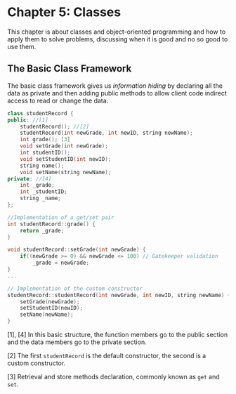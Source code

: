# Chapter 5: Classes

This chapter is about classes and object-oriented programming and how to apply
them to solve problems, discussing when it is good and no so good to use them.

## The Basic Class Framework

The basic class framework gives us *information hiding* by declaring all the
data as private and then adding public methods to allow client code indirect
access to read or change the data.

```cpp
class studentRecord {
public: //[1]
    studentRecord(); //[2]
    studentRecord(int newGrade, int newID, string newName);
    int grade(); [3]
    void setGrade(int newGrade);
    int studentID();
    void setStudentID(int newID);
    string name();
    void setName(string newName);
private: //[4]
    int _grade;
    int _studentID;
    string _name;
};

//Implementation of a get/set pair
int studentRecord::grade() {
    return _grade;
}

void studentRecord::setGrade(int newGrade) {
    if((newGrade >= 0) && newGrade <= 100) // Gatekeeper validation
        _grade = newGrade;
}
...

// Implementation of the custom constructor
studentRecord::studentRecord(int newGrade, int newID, string newName) {
    setGrade(newGrade);
    setStudentID(newID);
    setName(newName);
}
```

[1], [4] In this basic structure, the function members go to the public section
and the data members go to the private section.

[2] The first `studentRecord` is the default constructor, the second is a custom
constructor.

[3] Retrieval and store methods declaration, commonly known as `get` and `set`.
